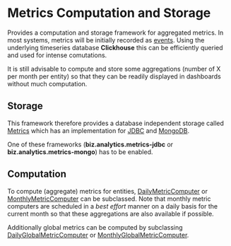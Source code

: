 # Metrics Computation and Storage

Provides a computation and storage framework for aggregated metrics.
In most systems, metrics will be initially recorded as [events](../events).
Using the underlying timeseries database **Clickhouse** this can be efficiently queried
and used for intense comutations.

It is still advisable to compute and store some aggregations (number of X per month per entity)
so that they can be readily displayed in dashboards without much computation.

## Storage

This framework therefore provides a database independent storage called [Metrics](Metrics.java)
which has an implementation for [JDBC](jdbc/SQLMetrics.java) and [MongoDB](mongo/MongoMetrics.java).

One of these frameworks (**biz.analytics.metrics-jdbc** or **biz.analytics.metrics-mongo**) has to be enabled.

## Computation

To compute (aggregate) metrics for entities, [DailyMetricComputer](DailyMetricComputer.java) or [MonthlyMetricComputer](MonthlyMetricComputer.java)
can be subclassed. Note that monthly metric computers are scheduled in a *best effort* manner
on a daily basis for the current month so that these aggregations are also available if possible.

Additionally global metrics can be computed by subclassing [DailyGlobalMetricComputer](DailyGlobalMetricComputer.java)
or [MonthlyGlobalMetricComputer](MonthlyGlobalMetricComputer.java). 

